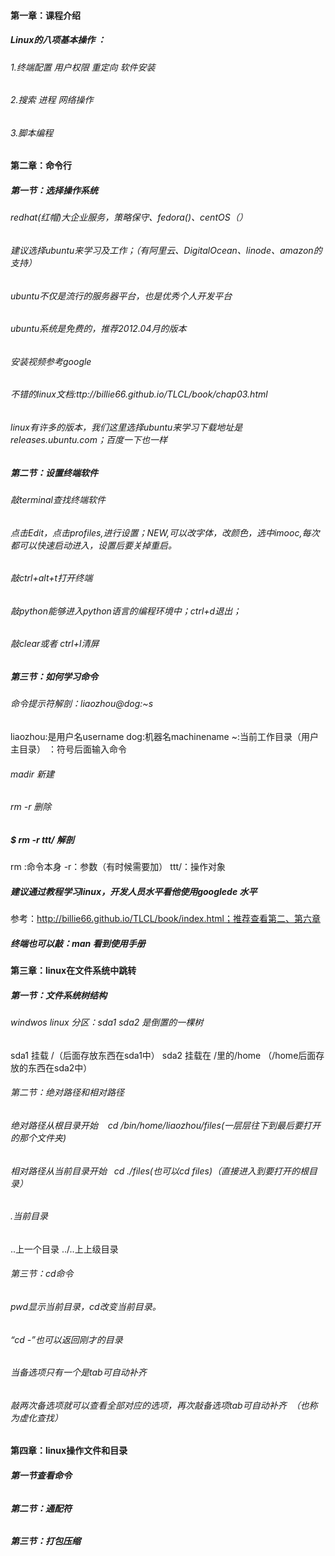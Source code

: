 #### 第一章：课程介绍
##### Linux的八项基本操作 ： 
###### 1.终端配置  用户权限  重定向   软件安装 
###### 2.搜索  进程 网络操作
###### 3.脚本编程

#### 第二章：命令行
##### 第一节：选择操作系统
###### redhat(红帽)大企业服务，策略保守、fedora()、centOS（）
###### 建议选择ubuntu来学习及工作；（有阿里云、DigitalOcean、linode、amazon的支持）
###### ubuntu不仅是流行的服务器平台，也是优秀个人开发平台
###### ubuntu系统是免费的，推荐2012.04月的版本
###### 安装视频参考google
###### 不错的linux文档:ttp://billie66.github.io/TLCL/book/chap03.html
###### linux有许多的版本，我们这里选择ubuntu来学习下载地址是releases.ubuntu.com；百度一下也一样

##### 第二节：设置终端软件
###### 敲terminal查找终端软件
###### 点击Edit，点击profiles,进行设置；NEW,可以改字体，改颜色，选中imooc,每次都可以快速启动进入，设置后要关掉重启。
###### 敲ctrl+alt+t打开终端
###### 敲python能够进入python语言的编程环境中；ctrl+d退出；
###### 敲clear或者 ctrl+l清屏

##### 第三节：如何学习命令
###### 命令提示符解剖：liaozhou@dog:~s
liaozhou:是用户名username
dog:机器名machinename
~:当前工作目录（用户主目录）
$：$符号后面输入命令
###### madir 新建
###### rm -r 删除

##### $ rm -r ttt/  解剖
rm :命令本身
-r：参数（有时候需要加）
ttt/：操作对象
##### 建议通过教程学习linux，开发人员水平看他使用googlede 水平
参考：http://billie66.github.io/TLCL/book/index.html；推荐查看第二、第六章
##### 终端也可以敲：man 看到使用手册

#### 第三章：linux在文件系统中跳转
##### 第一节：文件系统树结构
###### windwos linux 分区：sda1 sda2 是倒置的一棵树
sda1 挂载 /（后面存放东西在sda1中）
sda2 挂载在 /里的/home （/home后面存放的东西在sda2中）

###### 第二节：绝对路径和相对路径
###### 绝对路径从根目录开始    cd /bin/home/liaozhou/files(一层层往下到最后要打开的那个文件夹)
###### 相对路径从当前目录开始   cd ./files(也可以cd files)（直接进入到要打开的根目录）
###### .当前目录
..上一个目录
../..上上级目录

###### 第三节：cd命令
###### pwd显示当前目录，cd改变当前目录。
###### “cd -”也可以返回刚才的目录
###### 当备选项只有一个是tab可自动补齐
###### 敲两次备选项就可以查看全部对应的选项，再次敲备选项tab可自动补齐  （也称为虚化查找）

#### 第四章：linux操作文件和目录
##### 第一节查看命令
###### 
###### 
###### 
##### 第二节：通配符
###### 
###### 
###### 
###### 
##### 第三节：打包压缩
###### 
###### 
###### 
###### 
##### 
##### 
##### 
##### 
##### 
##### 
##### 
##### 
##### 
##### 
